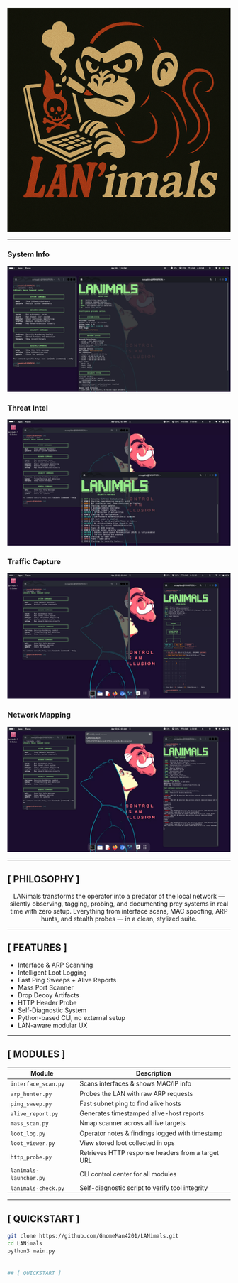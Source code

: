 ![LANimals Logo](assets/lanimals_logo.png)

---


### System Info
![SysInfo](assets/sysinfo.png)

### Threat Intel
![Threat](assets/threat1.png)

### Traffic Capture
![Traffic](assets/traffic1.png)

### Network Mapping
![NetMap](assets/netmap1.png)


---

## [ PHILOSOPHY ]
<p align="center">
LANimals transforms the operator into a predator of the local network — silently observing, tagging, probing, and documenting prey systems in real time with zero setup.  
Everything from interface scans, MAC spoofing, ARP hunts, and stealth probes — in a clean, stylized suite.
</p>

---

## [ FEATURES ]
<p align="center">

- Interface & ARP Scanning  
- Intelligent Loot Logging  
- Fast Ping Sweeps + Alive Reports  
- Mass Port Scanner  
- Drop Decoy Artifacts  
- HTTP Header Probe  
- Self-Diagnostic System  
- Python-based CLI, no external setup  
- LAN-aware modular UX  

</p>

---

## [ MODULES ]
<p align="center">

| Module                 | Description                                         |
|------------------------|-----------------------------------------------------|
| `interface_scan.py`    | Scans interfaces & shows MAC/IP info                |
| `arp_hunter.py`        | Probes the LAN with raw ARP requests                |
| `ping_sweep.py`        | Fast subnet ping to find alive hosts                |
| `alive_report.py`      | Generates timestamped alive-host reports            |
| `mass_scan.py`         | Nmap scanner across all live targets                |
| `loot_log.py`          | Operator notes & findings logged with timestamp     |
| `loot_viewer.py`       | View stored loot collected in ops                   |
| `http_probe.py`        | Retrieves HTTP response headers from a target URL   |
| `lanimals-launcher.py` | CLI control center for all modules                  |
| `lanimals-check.py`    | Self-diagnostic script to verify tool integrity     |

</p>

---

## [ QUICKSTART ]

```bash
git clone https://github.com/GnomeMan4201/LANimals.git
cd LANimals
python3 main.py


## [ QUICKSTART ]
